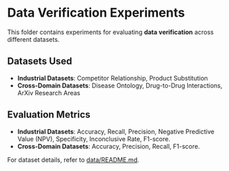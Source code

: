 # Data Verification Experiments

This folder contains experiments for evaluating **data verification** across different datasets.

## Datasets Used
- **Industrial Datasets**: Competitor Relationship, Product Substitution
- **Cross-Domain Datasets**: Disease Ontology, Drug-to-Drug Interactions, ArXiv Research Areas

## Evaluation Metrics
- **Industrial Datasets**: Accuracy, Recall, Precision, Negative Predictive Value (NPV), Specificity, Inconclusive Rate, F1-score.
- **Cross-Domain Datasets**: Accuracy, Precision, Recall, F1-score.

For dataset details, refer to [data/README.md](../data/README.md).
